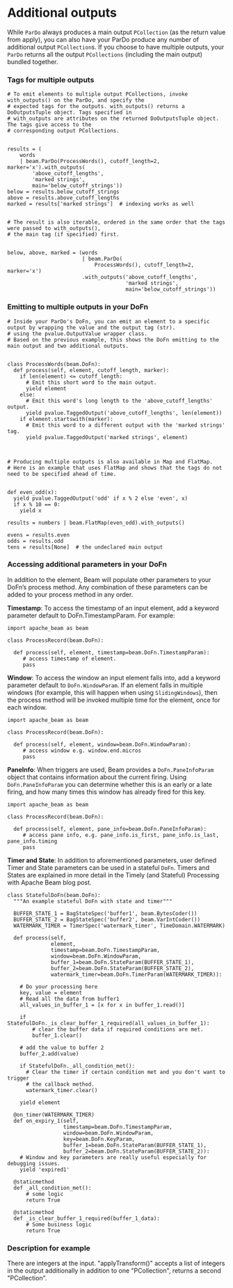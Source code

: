# Additional outputs

While `ParDo` always produces a main output `PCollection` (as the return value from apply), you can also have your ParDo produce any number of additional output `PCollection`s. If you choose to have multiple outputs, your `ParDo` returns all the output `PCollections` (including the main output) bundled together.

### Tags for multiple outputs

```
# To emit elements to multiple output PCollections, invoke with_outputs() on the ParDo, and specify the
# expected tags for the outputs. with_outputs() returns a DoOutputsTuple object. Tags specified in
# with_outputs are attributes on the returned DoOutputsTuple object. The tags give access to the
# corresponding output PCollections.


results = (
    words
    | beam.ParDo(ProcessWords(), cutoff_length=2, marker='x').with_outputs(
        'above_cutoff_lengths',
        'marked strings',
        main='below_cutoff_strings'))
below = results.below_cutoff_strings
above = results.above_cutoff_lengths
marked = results['marked strings']  # indexing works as well


# The result is also iterable, ordered in the same order that the tags were passed to with_outputs(),
# the main tag (if specified) first.


below, above, marked = (words
                        | beam.ParDo(
                            ProcessWords(), cutoff_length=2, marker='x')
                        .with_outputs('above_cutoff_lengths',
                                      'marked strings',
                                      main='below_cutoff_strings')) 
```

### Emitting to multiple outputs in your DoFn

```
# Inside your ParDo's DoFn, you can emit an element to a specific output by wrapping the value and the output tag (str).
# using the pvalue.OutputValue wrapper class.
# Based on the previous example, this shows the DoFn emitting to the main output and two additional outputs.


class ProcessWords(beam.DoFn):
  def process(self, element, cutoff_length, marker):
    if len(element) <= cutoff_length:
      # Emit this short word to the main output.
      yield element
    else:
      # Emit this word's long length to the 'above_cutoff_lengths' output.
      yield pvalue.TaggedOutput('above_cutoff_lengths', len(element))
    if element.startswith(marker):
      # Emit this word to a different output with the 'marked strings' tag.
      yield pvalue.TaggedOutput('marked strings', element)



# Producing multiple outputs is also available in Map and FlatMap.
# Here is an example that uses FlatMap and shows that the tags do not need to be specified ahead of time.


def even_odd(x):
  yield pvalue.TaggedOutput('odd' if x % 2 else 'even', x)
  if x % 10 == 0:
    yield x

results = numbers | beam.FlatMap(even_odd).with_outputs()

evens = results.even
odds = results.odd
tens = results[None]  # the undeclared main output
```

### Accessing additional parameters in your DoFn

In addition to the element, Beam will populate other parameters to your DoFn’s process method. Any combination of these parameters can be added to your process method in any order.

**Timestamp**: To access the timestamp of an input element, add a keyword parameter default to DoFn.TimestampParam. For example:

```
import apache_beam as beam

class ProcessRecord(beam.DoFn):

  def process(self, element, timestamp=beam.DoFn.TimestampParam):
     # access timestamp of element.
     pass
```

**Window**: To access the window an input element falls into, add a keyword parameter default to `DoFn.WindowParam`. If an element falls in multiple windows (for example, this will happen when using `SlidingWindows`), then the process method will be invoked multiple time for the element, once for each window.

```
import apache_beam as beam

class ProcessRecord(beam.DoFn):

  def process(self, element, window=beam.DoFn.WindowParam):
     # access window e.g. window.end.micros
     pass
```

**PaneInfo**: When triggers are used, Beam provides a `DoFn.PaneInfoParam` object that contains information about the current firing. Using `DoFn.PaneInfoParam` you can determine whether this is an early or a late firing, and how many times this window has already fired for this key. 

```
import apache_beam as beam

class ProcessRecord(beam.DoFn):

  def process(self, element, pane_info=beam.DoFn.PaneInfoParam):
     # access pane info, e.g. pane_info.is_first, pane_info.is_last, pane_info.timing
     pass
```

**Timer and State**: In addition to aforementioned parameters, user defined Timer and State parameters can be used in a stateful `DoFn`. Timers and States are explained in more detail in the Timely (and Stateful) Processing with Apache Beam blog post.

```
class StatefulDoFn(beam.DoFn):
  """An example stateful DoFn with state and timer"""

  BUFFER_STATE_1 = BagStateSpec('buffer1', beam.BytesCoder())
  BUFFER_STATE_2 = BagStateSpec('buffer2', beam.VarIntCoder())
  WATERMARK_TIMER = TimerSpec('watermark_timer', TimeDomain.WATERMARK)

  def process(self,
              element,
              timestamp=beam.DoFn.TimestampParam,
              window=beam.DoFn.WindowParam,
              buffer_1=beam.DoFn.StateParam(BUFFER_STATE_1),
              buffer_2=beam.DoFn.StateParam(BUFFER_STATE_2),
              watermark_timer=beam.DoFn.TimerParam(WATERMARK_TIMER)):

    # Do your processing here
    key, value = element
    # Read all the data from buffer1
    all_values_in_buffer_1 = [x for x in buffer_1.read()]

    if StatefulDoFn._is_clear_buffer_1_required(all_values_in_buffer_1):
        # clear the buffer data if required conditions are met.
        buffer_1.clear()

    # add the value to buffer 2
    buffer_2.add(value)

    if StatefulDoFn._all_condition_met():
      # Clear the timer if certain condition met and you don't want to trigger
      # the callback method.
      watermark_timer.clear()

    yield element

  @on_timer(WATERMARK_TIMER)
  def on_expiry_1(self,
                  timestamp=beam.DoFn.TimestampParam,
                  window=beam.DoFn.WindowParam,
                  key=beam.DoFn.KeyParam,
                  buffer_1=beam.DoFn.StateParam(BUFFER_STATE_1),
                  buffer_2=beam.DoFn.StateParam(BUFFER_STATE_2)):
    # Window and key parameters are really useful especially for debugging issues.
    yield 'expired1'

  @staticmethod
  def _all_condition_met():
      # some logic
      return True

  @staticmethod
  def _is_clear_buffer_1_required(buffer_1_data):
      # Some business logic
      return True
```

### Description for example 

There are integers at the input. "applyTransform()" accepts a list of integers in the output additionally in addition to one "PCollection", returns a second "PCollection".
